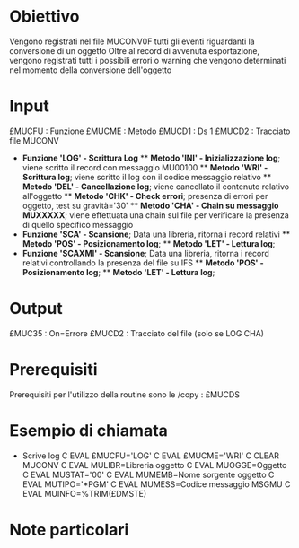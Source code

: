 # Obiettivo
Vengono registrati nel file MUCONV0F tutti gli eventi riguardanti la conversione di un oggetto
Oltre al record di avvenuta esportazione, vengono registrati tutti i possibili errori o warning
che vengono determinati nel momento della conversione dell'oggetto

# Input
£MUCFU :  Funzione
£MUCME :  Metodo
£MUCD1 :  Ds 1
£MUCD2 :  Tracciato file MUCONV

* **Funzione 'LOG' - Scrittura Log**
** __Metodo 'INI' - Inizializzazione log__; viene scritto il record con messaggio MU00100
** __Metodo 'WRI' - Scrittura log__; viene scritto il log con il codice messaggio relativo
** __Metodo 'DEL' - Cancellazione log__; viene cancellato il contenuto relativo all'oggetto
** __Metodo 'CHK' - Check errori__; presenza di errori per oggetto, test su gravità='30'
** __Metodo 'CHA' - Chain su messaggio MUXXXXX__; viene effettuata una chain sul file per verificare la presenza di quello specifico messaggio
* **Funzione 'SCA' - Scansione**; Data una libreria, ritorna i record relativi
** __Metodo 'POS' - Posizionamento log__;
** __Metodo 'LET' - Lettura log__;
* **Funzione 'SCAXMI' - Scansione**; Data una libreria, ritorna i record relativi controllando la presenza del file su IFS
** __Metodo 'POS' - Posizionamento log__;
** __Metodo 'LET' - Lettura log__;


# Output
£MUC35 :  On=Errore
£MUCD2 :  Tracciato del file (solo se LOG CHA)

# Prerequisiti
Prerequisiti per l'utilizzo della routine sono le /copy : 
£MUCDS

# Esempio di chiamata
 * Scrive log
C                   EVAL      £MUCFU='LOG'
C                   EVAL      £MUCME='WRI'
C                   CLEAR                   MUCONV
C                   EVAL      MULIBR=Libreria oggetto
C                   EVAL      MUOGGE=Oggetto
C                   EVAL      MUSTAT='00'
C                   EVAL      MUMEMB=Nome sorgente oggetto
C                   EVAL      MUTIPO='*PGM'
C                   EVAL      MUMESS=Codice messaggio MSGMU
C                   EVAL      MUINFO=%TRIM(£DMSTE)

# Note particolari

